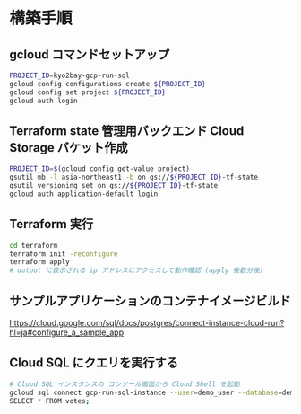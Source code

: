 # 構築手順

## gcloud コマンドセットアップ

```sh
PROJECT_ID=kyo2bay-gcp-run-sql
gcloud config configurations create ${PROJECT_ID}
gcloud config set project ${PROJECT_ID}
gcloud auth login
```

## Terraform state 管理用バックエンド Cloud Storage バケット作成

```sh
PROJECT_ID=$(gcloud config get-value project)
gsutil mb -l asia-northeast1 -b on gs://${PROJECT_ID}-tf-state
gsutil versioning set on gs://${PROJECT_ID}-tf-state
gcloud auth application-default login
```

## Terraform 実行

```sh
cd terraform
terraform init -reconfigure
terraform apply
# output に表示される ip アドレスにアクセスして動作確認 (apply 後数分後)
```

## サンプルアプリケーションのコンテナイメージビルド

https://cloud.google.com/sql/docs/postgres/connect-instance-cloud-run?hl=ja#configure_a_sample_app

## Cloud SQL にクエリを実行する

```sh
# Cloud SQL インスタンスの コンソール画面から Cloud Shell を起動
gcloud sql connect gcp-run-sql-instance --user=demo_user --database=demo_db --quiet
SELECT * FROM votes;
```
